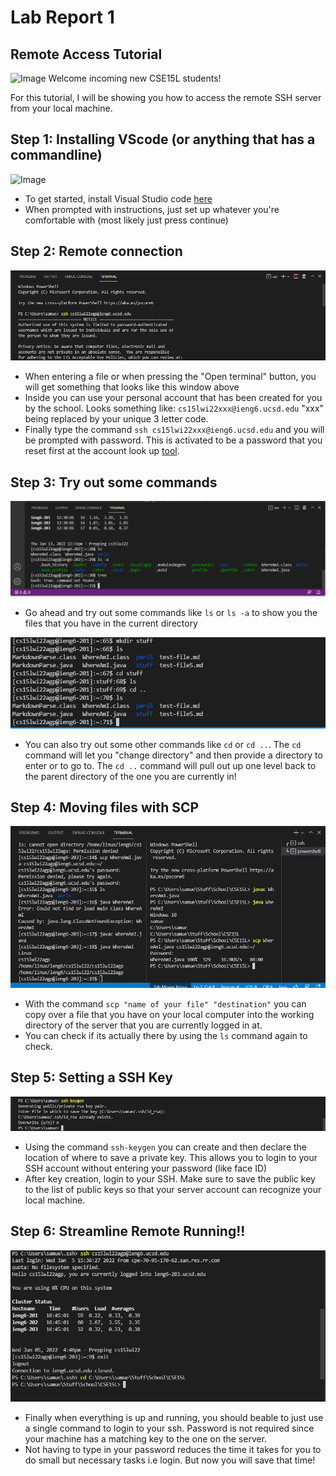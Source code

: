 # Lab Report 1
## Remote Access Tutorial
![Image](https://www.dnsstuff.com/wp-content/uploads/2020/04/what-is-remote-access-for-1024x536.png)
Welcome incoming new CSE15L students!

For this tutorial, I will be showing you how to access the remote SSH server from your local machine.

## Step 1: Installing VScode (or anything that has a commandline)
![Image](https://mspoweruser.com/wp-content/uploads/2017/02/vs-code.jpg)
* To get started, install Visual Studio code [here](https://code.visualstudio.com/download)
* When prompted with instructions, just set up whatever you're comfortable with (most likely just press continue)

## Step 2: Remote connection

![Image](images/sshlogin.PNG)

* When entering a file or when pressing the "Open terminal" button, you will get something that looks like this window above
* Inside you can use your personal account that has been created for you by the school. Looks something like: `cs15lwi22xxx@ieng6.ucsd.edu` "xxx" being replaced by your unique 3 letter code.
* Finally type the command `ssh cs15lwi22xxx@ieng6.ucsd.edu` and you will be prompted with password. This is activated to be a password that you reset first at the account look up [tool](https://students.ucsd.edu/campus-services/technology/computers/index.html). 

## Step 3: Try out some commands
![Image](images/tryingcommands.PNG)
* Go ahead and try out some commands like `ls` or `ls -a` to show you the files that you have in the current directory

![Image](images/testingcommands2.PNG)
* You can also try out some other commands like `cd` or `cd ..`. The `cd` command will let you "change directory" and then provide a directory to enter or to go to. The `cd ..` command will pull out up one level back to the parent directory of the one you are currently in!

## Step 4: Moving files with SCP
![Image](images/scpSS.PNG)
* With the command `scp "name of your file" "destination"` you can copy over a file that you have on your local computer into the working directory of the server that you are currently logged in at.
* You can check if its actually there by using the `ls` command again to check.

## Step 5: Setting a SSH Key

![Image](images/keygen.PNG)
* Using the command `ssh-keygen` you can create and then declare the location of where to save a private key. This allows you to login to your SSH account without entering your password (like face ID)
* After key creation, login to your SSH. Make sure to save the public key to the list of public keys so that your server account can recognize your local machine.

## Step 6: Streamline Remote Running!!

![Image](images/nopw.PNG)
* Finally when everything is up and running, you should beable to just use a single command to login to your ssh. Password is not required since your machine has a matching key to the one on the server.
* Not having to type in your password reduces the time it takes for you to do small but necessary tasks i.e login. But now you will save that time!